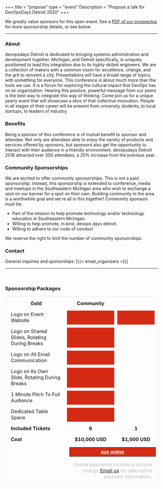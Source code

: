 +++
title = "propose"
type = "event"
Description = "Propose a talk for DevOpsDays Detroit 2020"
+++

We greatly value sponsors for this open event. See a <a href="https://assets.devopsdays.org/events/2020/detroit/prospectus.pdf">PDF of our prospectus</a> for more sponsorship details, or see below.
<style>
</style>
<hr>
<h3>About</h3>
<p>
devopsdays Detroit is dedicated to bringing systems administration and development together. Michigan, and Detroit specifically,
is uniquely positioned to lead this integration due to its highly skilled engineers. We are a collection of makers with a
common vision for excellence, change, and the grit to reinvent a city. Presentations will have a broad range of topics, with
something for everyone. This conference is about much more than the tools we use. It is a forum for exploring the cultural
impact that DevOps has on an organization. Hearing this positive, powerful message from our peers is the best way to
integrate this way of thinking. Come join us for a unique yearly event that will showcase a slice of that collective innovation.
People in all stages of their career will be present from university students, to local startups, to leaders of industry.
<h3>Benefits</h3>
<p>
Being a sponsor of this conference is of mutual benefit to sponsor and attendee. Not only are attendees able to enjoy the
variety of products and services offered by sponsors, but sponsors also get the opportunity to interact with their audience in
a friendly environment. devopsdays Detroit 2018 attracted over 300 attendees, a 20% increase from the previous year. 
<h3>Community Sponsorships</h3>
<p>
We are excited to offer community sponsorships. This is not a paid sponsorship.
Instead, this sponsorship is extended to conference, media and meetups in the Southeastern 
Michigan area who wish to exchange a spot on our banner for a spot on
their own. Building community in the area is a worthwhile goal and we're all in
this together! Community sponsors must be:</p>
<ul>
<li> Part of the mission to help promote technology and/or technology education in Southeastern Michigan.</li>
<li> Willing to help promote, in kind, devops days detroit. </li>
<li> Willing to adhere to our code of conduct</li>
</ul>
<p>We reserve the right to limit the number of community sponsorships.</p>
<h3>Contact</h3>
General inquiries and sponorships:  [{{< email_organizers >}}]
<hr>
<div>
<h3 style="padding-top: 2em;">Sponsorship Packages</h3>
<table style="border: 1px solid rgba(0,0,0,0.1); border-spacing: 10px;border-collapse: separate;">
  <tr>
    <td style="font-weight: bold; text-align: center">Gold</td>
    <td style="font-weight: bold; text-align: center">Community</td>
  </tr>
  <tr>
    <td>Logo on Event Website</td>
     <td bgcolor="#D52B15"></td>
     <td bgcolor="#D52B15"></td>
  </tr>
  <tr>
    <td>Logo on Shared Slides, Rotating During Breaks</td>
     <td bgcolor="#D52B15"></td>
     <td></td>
  </tr>
  <tr>
    <td>Logo on All Email Communication</td>
     <td bgcolor="#D52B15"></td>
     <td></td>
  </tr>
  <tr>
    <td>Logo on Its Own Slide, Rotating During Breaks</td>
     <td bgcolor="#D52B15"></td>
     <td></td>
  </tr>
  <tr>
    <td>1 Minute Pitch To Full Audience</td>
     <td bgcolor="#D52B15"></td>
     <td></td>
  </tr>
  <tr>
    <td>Dedicated Table Space</td>
     <td bgcolor="#D52B15"></td>
     <td></td>
  </tr>
  <tr>
    <td style="font-weight: bold">Included Tickets</td>
    <td style="font-weight: bold; text-align: center">6</td>
    <td style="font-weight: bold; text-align: center">1</td>    
  </tr>
  <tr>
    <td style="font-weight: bold">Cost</td>
    <td style="font-weight: bold; text-align: center">$10,000 USD</td>
    <td style="font-weight: bold; text-align: center">$1,000 USD</td>
  </tr>
  <tr>
    <td></td>
    <td colspan=4>
      <a href="/events/2020-detroit/sponsor-registration/" style="width: 100%; display: inline-block;  background-color:#D52B15;  padding: 5px; border:1px solid #241d13; color:#ffffff;font-size:15px;font-weight:bold;text-shadow:0px -1px 0px #7a2a1d; text-align: center">
       pay online
     </a>
    </td>
  </tr>
  <tr>
    <td></td>
    <td style="text-align: right; color: #bbb;" colspan=5>Online payments include a service charge.<a href="mailto:organizers-detroit-2019@devopsdays.org?subject=DevOpsDays%20Detroit%202019%20Sponsorship">Email us</a> for alternative payment information.</td>
  </tr>
</table>